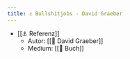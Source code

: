 ```yaml
---
title: ⚓️ Bullshitjobs - David Graeber
---
```


- [[⚓️ Referenz]]
  - Autor: [[🧑‍ David Graeber]]
  - Medium: [[🔖 Buch]]